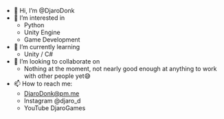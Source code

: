 - 👋 Hi, I’m @DjaroDonk
- 👀 I’m interested in 
  - Python
  - Unity Engine
  - Game Development
- 🌱 I’m currently learning
  - Unity / C#
- 💞️ I’m looking to collaborate on
  - Nothing at the moment, not nearly good enough at anything to work with other people yet😅
- 📫 How to reach me:
  - DjaroDonk@pm.me
  - Instagram @djaro_d
  - YouTube DjaroGames

<!---
DjaroDonk/DjaroDonk is a ✨ special ✨ repository because its `README.md` (this file) appears on your GitHub profile.
You can click the Preview link to take a look at your changes.
--->
